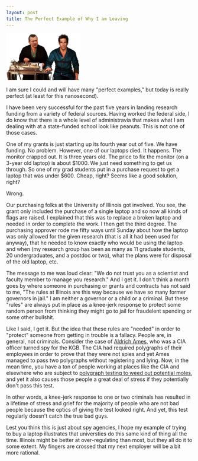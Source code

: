 ```yaml
---
layout: post
title: The Perfect Example of Why I am Leaving
---
```




<img src="/images/polygraph.jpg" alt="poly" style="width: 200px;"/>

I am sure I could and will have many "perfect examples," but today is really perfect (at least for this nanosecond).

I have been very successful for the past five years in landing research funding from a variety of federal sources.  Having worked the federal side, I do know that there is a whole level of administravia that makes what I am dealing with at a state-funded school look like peanuts.  This is not one of those cases.

One of my grants is just starting up its fourth year out of five.  We have funding.  No problem.  However, one of our laptops died.  It happens.  The monitor crapped out.  It is three years old.  The price to fix the monitor (on a 3-year old laptop) is about $1000.  We just need something to get us through.  So one of my grad students put in a purchase request to get a laptop that was under $600.  Cheap, right?  Seems like a good solution, right?

Wrong.

Our purchasing folks at the University of Illinois got involved.  You see, the grant only included the purchase of a single laptop and so now all kinds of flags are raised.  I explained that this was to replace a broken laptop and needed in order to complete the work.  I then get the third degree.  The purchasing approver rode me fifty ways until Sunday about how the laptop was only allowed for the given research (that is all it had been used for anyway), that he needed to know exactly who would be using the laptop and when (my research group has been as many as 11 graduate students, 20 undergraduates, and a postdoc or two), what the plans were for disposal of the old laptop, etc.

The message to me was loud clear: "We do not trust you as a scientist and faculty member to manage you research."  And I get it.  I don't think a month goes by where someone in purchasing or grants and contracts has not said to me, "The rules at Illinois are this way because we have so many former governors in jail."  I am neither a governor or a child or a criminal.  But these "rules" are always put in place as a knee-jerk response to protect some random person from thinking they might go to jail for fraudelent spending or some other bullshit.

Like I said, I get it.  But the idea that these rules are "needed" in order to "protect" someone from getting in trouble is a fallacy. People are, in general, not criminals.  Consider the case of [Aldrich Ames](https://en.wikipedia.org/wiki/Aldrich_Ames), who was a CIA officer turned spy for the KGB.  The CIA had required polygraphs of their employees in order to prove that they were not spies and yet Ames managed to pass two polygraphs without registering and lying.  Now, in the mean time, you have a ton of people working at places like the CIA and elsewhere who are subject to [polygraph testing to weed out potential moles](https://en.wikipedia.org/wiki/Polygraph#Security_clearances), and yet it also causes those people a great deal of stress if they potentially don't pass this test.  

In other words, a knee-jerk response to one or two criminals has resulted in a lifetime of stress and grief for the majority of people who are not bad people because the optics of giving the test looked right.  And yet, this test regularly doesn't catch the true bad guys.

Lest you think this is just about spy agencies, I hope my example of trying to buy a laptop illustrates that universties do this same kind of thing all the time.  Illinois might be better at over-regulating than most, but they all do it to some extent.  My fingers are crossed that my next employer will be a bit more rational.

